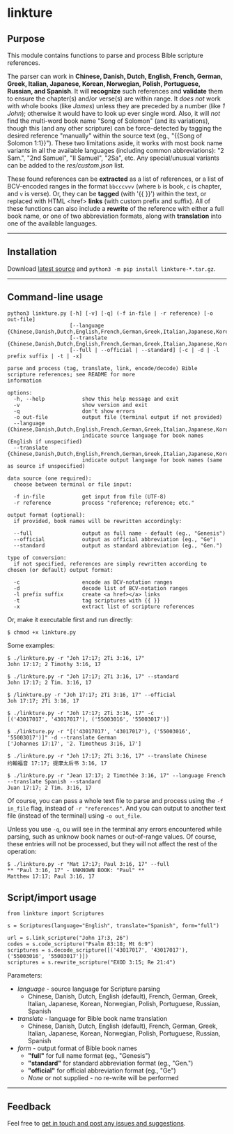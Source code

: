# linkture


## Purpose

This module contains functions to parse and process Bible scripture references.

The parser can work in **Chinese, Danish, Dutch, English, French, German, Greek, Italian, Japanese, Korean, Norwegian, Polish, Portuguese, Russian, and Spanish**. It will **recognize** such references and **validate** them to ensure the chapter(s) and/or verse(s) are within range.
It *does not* work with whole books (like *James*) unless they are preceded by a number (like *1 John*); otherwise it would have to look up ever single word. Also, it will *not* find the multi-word book name "Song of Solomon" (and its variations), though this (and any other scripture) can be force-detected by tagging the desired reference "manually" within the source text (eg., "{{Song of Solomon 1:1}}"). These two limitations aside, it works with most book name variants in all the available languages (including common abbreviations): "2 Sam.", "2nd Samuel", "II Samuel", "2Sa", etc. Any special/unusual variants can be added to the *res/custom.json* list.

These found references can be **extracted** as a list of references, or a list of BCV-encoded ranges in the format `bbcccvvv` (where `b` is book, `c` is chapter, and `v` is verse). Or, they can be **tagged** (with '{{ }}') within the text, or replaced with HTML \<href> **links** (with custom prefix and suffix). All of these functions can also include a **rewrite** of the reference with either a full book name, or one of two abbreviation formats, along with **translation** into one of the available languages. 

____
## Installation

Download [latest source](https://github.com/erykjj/linkture/releases/latest) and `python3 -m pip install linkture-*.tar.gz`.

____
## Command-line usage

```
python3 linkture.py [-h] [-v] [-q] (-f in-file | -r reference) [-o out-file]
                    [--language {Chinese,Danish,Dutch,English,French,German,Greek,Italian,Japanese,Korean,Norwegian,Polish,Portuguese,Russian,Spanish}]
                    [--translate {Chinese,Danish,Dutch,English,French,German,Greek,Italian,Japanese,Korean,Norwegian,Polish,Portuguese,Russian,Spanish}]
                    [--full | --official | --standard] [-c | -d | -l prefix suffix | -t | -x]

parse and process (tag, translate, link, encode/decode) Bible scripture references; see README for more
information

options:
  -h, --help            show this help message and exit
  -v                    show version and exit
  -q                    don't show errors
  -o out-file           output file (terminal output if not provided)
  --language {Chinese,Danish,Dutch,English,French,German,Greek,Italian,Japanese,Korean,Norwegian,Polish,Portuguese,Russian,Spanish}
                        indicate source language for book names (English if unspecified)
  --translate {Chinese,Danish,Dutch,English,French,German,Greek,Italian,Japanese,Korean,Norwegian,Polish,Portuguese,Russian,Spanish}
                        indicate output language for book names (same as source if unspecified)

data source (one required):
  choose between terminal or file input:

  -f in-file            get input from file (UTF-8)
  -r reference          process "reference; reference; etc."

output format (optional):
  if provided, book names will be rewritten accordingly:

  --full                output as full name - default (eg., "Genesis")
  --official            output as official abbreviation (eg., "Ge")
  --standard            output as standard abbreviation (eg., "Gen.")

type of conversion:
  if not specified, references are simply rewritten according to chosen (or default) output format:

  -c                    encode as BCV-notation ranges
  -d                    decode list of BCV-notation ranges
  -l prefix suffix      create <a href></a> links
  -t                    tag scriptures with {{ }}
  -x                    extract list of scripture references
```

Or, make it executable first and run directly:
```
$ chmod +x linkture.py
```

Some examples:
```
$ ./linkture.py -r "Joh 17:17; 2Ti 3:16, 17"
John 17:17; 2 Timothy 3:16, 17

$ ./linkture.py -r "Joh 17:17; 2Ti 3:16, 17" --standard
John 17:17; 2 Tim. 3:16, 17

$ /linkture.py -r "Joh 17:17; 2Ti 3:16, 17" --official
Joh 17:17; 2Ti 3:16, 17

$ ./linkture.py -r "Joh 17:17; 2Ti 3:16, 17" -c
[('43017017', '43017017'), ('55003016', '55003017')]

$ ./linkture.py -r "[('43017017', '43017017'), ('55003016', '55003017')]" -d --translate German
['Johannes 17:17', '2. Timotheus 3:16, 17']

$ ./linkture.py -r "Joh 17:17; 2Ti 3:16, 17" --translate Chinese
约翰福音 17:17; 提摩太后书 3:16, 17

$ ./linkture.py -r "Jean 17:17; 2 Timothée 3:16, 17" --language French --translate Spanish --standard
Juan 17:17; 2 Tim. 3:16, 17
```

Of course, you can pass a whole text file to parse and process using the `-f in_file` flag, instead of `-r "references"`. And you can output to another text file (instead of the terminal) using `-o out_file`.

Unless you use `-q`, ou will see in the terminal any errors encountered while parsing, such as unknow book names or out-of-range values. Of course, these entries will not be processed, but they will not affect the rest of the operation:
```
$ ./linkture.py -r "Mat 17:17; Paul 3:16, 17" --full
** "Paul 3:16, 17" - UNKNOWN BOOK: "Paul" **
Matthew 17:17; Paul 3:16, 17
```

## Script/import usage

```
from linkture import Scriptures

s = Scriptures(language="English", translate="Spanish", form="full")

url = s.link_scripture("John 17:3, 26")
codes = s.code_scripture("Psalm 83:18; Mt 6:9")
scriptures = s.decode_scripture([('43017017', '43017017'), ('55003016', '55003017')])
scriptures = s.rewrite_scripture("EXOD 3:15; Re 21:4")
```

Parameters:
* *language* - source language for Scripture parsing
  * Chinese, Danish, Dutch, English (default), French, German, Greek, Italian, Japanese, Korean, Norwegian, Polish, Portuguese, Russian, Spanish
* *translate* - language for Bible book name translation
  * Chinese, Danish, Dutch, English (default), French, German, Greek, Italian, Japanese, Korean, Norwegian, Polish, Portuguese, Russian, Spanish
* *form* - output format of Bible book names
  * **"full"** for full name format (eg., "Genesis")
  * **"standard"** for standard abbreviation format (eg., "Gen.")
  * **"official"** for official abbreviation format (eg., "Ge")
  * *None* or not supplied - no re-write will be performed

____
## Feedback

Feel free to [get in touch and post any issues and suggestions](https://github.com/erykjj/linkture/issues).
